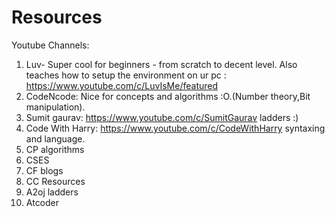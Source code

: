 # Resources
Youtube Channels: 
1. Luv- Super cool for beginners - from scratch to decent level. Also teaches how to setup the environment on ur pc : https://www.youtube.com/c/LuvIsMe/featured
2. CodeNcode: Nice for concepts and algorithms :O.(Number theory,Bit manipulation). 
3. Sumit gaurav: https://www.youtube.com/c/SumitGaurav ladders :)
4. Code With Harry: https://www.youtube.com/c/CodeWithHarry syntaxing and language.  
5. CP algorithms
6. CSES
7. CF blogs
8. CC Resources
9. A2oj ladders
10. Atcoder 

